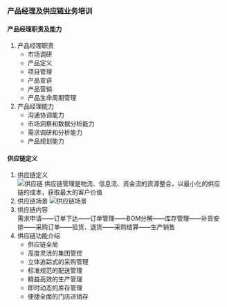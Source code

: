 ### 产品经理及供应链业务培训
#### 产品经理职责及能力
1. 产品经理职责
    - 市场调研
    - 产品定义
    - 项目管理
    - 产品宣讲
    - 产品营销
    - 产品生命周期管理
2. 产品经理能力
    - 沟通协调能力
    - 市场洞察和数据分析能力
    - 需求调研和分析能力
    - 产品规划能力
#### 供应链定义
1. 供应链定义  
![供应链](http://pcu5dnmd3.bkt.clouddn.com/%E5%9B%BE%E7%89%871.png)
供应链管理是物流、信息流、资金流的资源整合，以最小化的供应链的成本，获取最大的客户价值
2. 供应链场景 
![供应链场景](http://pcu5dnmd3.bkt.clouddn.com/%E5%9B%BE%E7%89%873.png)
3. 供应链内容  
需求申请——订单下达——订单管理——BOM分解——库存管理——补货安排——采购订单——验货、退货——采购结算——生产销售
4. 供应链功能介绍  
    - 供应链全局
    - 高度灵活的集团管控
    - 立体追踪式的采购管理
    - 标准规范的配送管理
    - 精益高效的生产管理
    - 即时动态的库存管理
    - 便捷全面的门店进销存